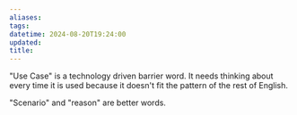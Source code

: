 ```yaml
---
aliases: 
tags: 
datetime: 2024-08-20T19:24:00
updated: 
title:
---
```

"Use Case" is a technology driven barrier word. It needs thinking about every time it is used because it doesn't fit the pattern of the rest of English.

"Scenario" and "reason" are better words.